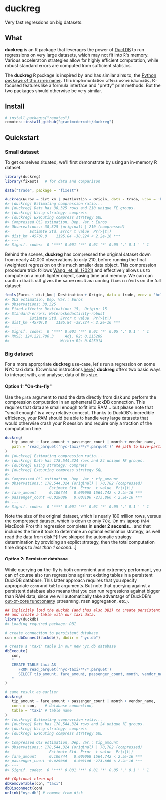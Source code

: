 # duckreg

Very fast regressions on big datasets.

## What

**duckreg** is an R package that leverages the power of
[DuckDB](https://duckdb.org/) to run regressions on very large datasets, 
which may not fit into R's memory. Various acceleration strategies allow for 
highly efficient computation, while robust standard errors are computed from 
sufficient statistics.

The **duckreg** R package is inspired by, and has similar aims to, the
[Python package of the same name](https://github.com/py-econometrics/duckreg).
This implementation offers some idiomatic, R-focused features like a formula
interface and "pretty" print methods. But the two packages should otherwise
be very similar.

## Install

```r
# install.packages("remotes")
remotes::install_github("grantmcdermott/duckreg")
```

## Quickstart

### Small dataset

To get ourselves situated, we'll first demonstrate by using an in-memory R
dataset.

```r
library(duckreg)
library(fixest)   # for data and comparison

data("trade", package = "fixest")

duckreg(Euros ~ dist_km | Destination + Origin, data = trade, vcov = 'hc1')
#> [duckreg] Estimating compression ratio...
#> [duckreg] Data has 38,325 rows and 210 unique FE groups.
#> [duckreg] Using strategy: compress
#> [duckreg] Executing compress strategy SQL
#> Compressed OLS estimation, Dep. Var.: Euros 
#> Observations.: 38,325 (original) | 210 (compressed) 
#>         Estimate Std. Error t value  Pr(>|t|)    
#> dist_km -45709.8    1195.84 -38.224 < 2.2e-16 ***
#> ---
#> Signif. codes:  0 '***' 0.001 '**' 0.01 '*' 0.05 '.' 0.1 ' ' 1
```

Behind the scenes, **duckreg** has compressed the original dataset down from
nearly 40,000 observations to only 210, before running the final (weighted)
regression on this much smaller data object. This compression procedure trick
follows [Wang _et. al. (2021)](https://doi.org/10.48550/arXiv.2102.11297) and
effectively allows us to compute on a much lighter object, saving time and
memory. We can can confirm that it still gives the same result as running 
`fixest::feols` on the full dataset:

```r
feols(Euros ~ dist_km | Destination + Origin, data = trade, vcov = 'hc1')
#> OLS estimation, Dep. Var.: Euros
#> Observations: 38,325
#> Fixed-effects: Destination: 15,  Origin: 15
#> Standard-errors: Heteroskedasticity-robust 
#>         Estimate Std. Error t value  Pr(>|t|)    
#> dist_km -45709.8    1195.84 -38.224 < 2.2e-16 ***
#> ---
#> Signif. codes:  0 '***' 0.001 '**' 0.01 '*' 0.05 '.' 0.1 ' ' 1
#> RMSE: 124,221,786.3     Adj. R2: 0.215289
#>                       Within R2: 0.025914
```

### Big dataset

For a more appropriate **duckreg** use-case, let's run a regression on some NYC
taxi data. (Download instructions
[here](https://grantmcdermott.com/duckdb-polars/requirements.html).)
**duckreg** offers two basic ways to interact with, and analyse, data of this
size.

#### Option 1: "On-the-fly"

Use the `path` argument to read the data directly from disk and perform the
compression computation in an ephemeral DuckDB connection. This requires that
data are small enough to fit into RAM... but please note that "small enough" is
a very relative concept. Thanks to DuckDB's incredible efficiency, your RAM
should be able to handle very large datasets that would otherwise crash your R
session, and require only a fraction of the computation time.

```r
duckreg(
   tip_amount ~ fare_amount + passenger_count | month + vendor_name,
   path = "read_parquet('nyc-taxi/**/*.parquet')" ## path to hive-partitoned dataset
)
#> [duckreg] Estimating compression ratio...
#> [duckreg] Data has 178,544,324 rows and 24 unique FE groups.
#> [duckreg] Using strategy: compress
#> [duckreg] Executing compress strategy SQL
#> 
#> Compressed OLS estimation, Dep. Var.: tip_amount 
#> Observations.: 178,544,324 (original) | 70,782 (compressed) 
#>                  Estimate Std. Error  t value  Pr(>|t|)    
#> fare_amount      0.106744   0.000068 1564.742 < 2.2e-16 ***
#> passenger_count -0.029086   0.000106 -273.866 < 2.2e-16 ***
#> ---
#> Signif. codes:  0 '***' 0.001 '**' 0.01 '*' 0.05 '.' 0.1 ' ' 1
```

Note the size of the original dataset, which is nearly 180 million rows, versus
the compressed dataset, which is down to only 70k. On my laptop (M4 MacBook Pro)
this regression completes in **under 2 seconds**... and that includes the time
it took to determine an optimal estimation strategy, as well read the data from
disk!^[If we skipped the automatic strategy determination by providing an
explict strategy, then the total computation time drops to
_less than 1 second_...]

#### Option 2: Persistent database

While querying on-the-fly is both convenient and extremely performant, you can
of course also run regressions against existing tables in a persistent DuckDB
database. This latter approach requires that you specify appropriate `conn` and
`table` arguments. But note that querying against a persistent database also
means that you can run regressions against bigger than RAM data, since we will
automatically take advantage of DuckDB's
[out-of-core functionality](https://duckdb.org/2024/07/09/memory-management.html) 
(streaming, hash aggregation, etc.).

```r
## Explicitly load the duckdb (and thus also DBI) to create persistent database
## and create a table with our taxi data.
library(duckdb)
#> Loading required package: DBI

# create connection to persistent database
con = dbConnect(duckdb(), dbdir = "nyc.db")

# create a 'taxi' table in our new nyc.db database
dbExecute(
   con,
   "
   CREATE TABLE taxi AS
      FROM read_parquet('nyc-taxi/**/*.parquet')
      SELECT tip_amount, fare_amount, passenger_count, month, vendor_name
   "
)

# same result as earlier
duckreg(
   tip_amount ~ fare_amount + passenger_count | month + vendor_name,
   conn = con,    # database connection,
   table = "taxi" # table name
)
#> [duckreg] Estimating compression ratio...
#> [duckreg] Data has 178,544,324 rows and 24 unique FE groups.
#> [duckreg] Using strategy: compress
#> [duckreg] Executing compress strategy SQL
#> 
#> Compressed OLS estimation, Dep. Var.: tip_amount 
#> Observations.: 178,544,324 (original) | 70,782 (compressed) 
#>                  Estimate Std. Error  t value  Pr(>|t|)    
#> fare_amount      0.106744   0.000068 1564.742 < 2.2e-16 ***
#> passenger_count -0.029086   0.000106 -273.866 < 2.2e-16 ***
#> ---
#> Signif. codes:  0 '***' 0.001 '**' 0.01 '*' 0.05 '.' 0.1 ' ' 1

## (Optional clean-up)
dbRemoveTable(con, "taxi")
dbDisconnect(con)
unlink("nyc.db") # remove from disk
```
